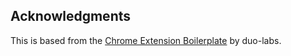 
## Acknowledgments

This is based from the [Chrome Extension Boilerplate](https://github.com/duo-labs/chrome-extension-boilerplate) by duo-labs.
